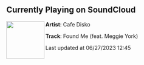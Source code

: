 ## Currently Playing on SoundCloud

[<img align="left" width="100" src="https://i1.sndcdn.com/artworks-exkYy6hpOczGS1eb-yPKZyQ-t500x500.jpg">](https://soundcloud.com/cafedisko/found-me-feat-meggie-york?in=circuselectric/sets/cafe-disko-found-me-feat-megan)

**Artist**: Cafe Disko 

**Track**: Found Me (feat. Meggie York)

Last updated at 06/27/2023 12:45
